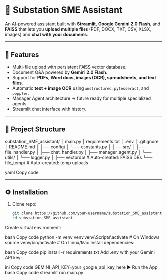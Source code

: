# 📄 Substation SME Assistant

An AI-powered assistant built with **Streamlit**, **Google Gemini 2.0 Flash**, and **FAISS** that lets you **upload multiple files** (PDF, DOCX, TXT, CSV, XLSX, images) and **chat with your documents**.

---

## 🚀 Features
- Multi-file upload with persistent FAISS vector database.
- Document Q&A powered by **Gemini 2.0 Flash**.
- Support for **PDFs, Word docs, images (OCR), spreadsheets, and text files**.
- Automatic **text + image OCR** using `unstructured`, `pytesseract`, and `poppler`.
- Manager Agent architecture → future ready for multiple specialized agents.
- Streamlit chat interface with history.

---

## 📂 Project Structure
substation_SME_assistant/
│ main.py
│ requirements.txt
│ .env
│ .gitignore
│ README.md
│
├── config/
│ └── constants.py
│
├── src/
│ ├── file_handler.py
│ ├── chat_handler.py
│ ├── manager_agent.py
│ └── utils/
│ └── logger.py
│
├── vectordb/ # Auto-created: FAISS DBs
└── file_temp/ # Auto-created: temp uploads

yaml
Copy code

---

## ⚙️ Installation

1. Clone repo:
   ```bash
   git clone https://github.com/your-username/substation_SME_assistant.git
   cd substation_SME_assistant
Create virtual environment:

bash
Copy code
python -m venv venv
venv\Scripts\activate   # On Windows
source venv/bin/activate  # On Linux/Mac
Install dependencies:

bash
Copy code
pip install -r requirements.txt
Add .env with your Gemini API key:

ini
Copy code
GEMINI_API_KEY=your_google_api_key_here
▶️ Run the App
bash
Copy code
streamlit run main.py